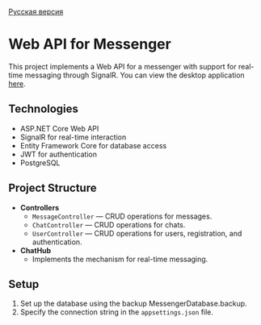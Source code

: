 [Русская версия](https://github.com/Chesno4ok/MessengerAPI-WIP/blob/master/README.md)

# Web API for Messenger

This project implements a Web API for a messenger with support for real-time messaging through SignalR. You can view the desktop application [here](https://github.com/Chesno4ok/Avalonia-Messenger-WIP).

## Technologies

- ASP.NET Core Web API
- SignalR for real-time interaction
- Entity Framework Core for database access
- JWT for authentication
- PostgreSQL

## Project Structure

- **Controllers**
  - `MessageController` — CRUD operations for messages.
  - `ChatController` — CRUD operations for chats.
  - `UserController` — CRUD operations for users, registration, and authentication.
- **ChatHub**
  - Implements the mechanism for real-time messaging.

## Setup

1. Set up the database using the backup MessengerDatabase.backup.
2. Specify the connection string in the `appsettings.json` file.
